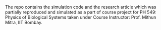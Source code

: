 The repo contains the simulation code and the research article which was partially reproduced and simulated as a part of course project for PH 549: Physics of Biological Systems taken under Course Instructor: Prof. Mithun Mitra, IIT Bombay.
